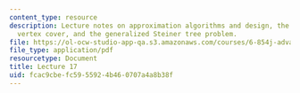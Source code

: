 ```yaml
---
content_type: resource
description: Lecture notes on approximation algorithms and design, the problem of
  vertex cover, and the generalized Steiner tree problem.
file: https://ol-ocw-studio-app-qa.s3.amazonaws.com/courses/6-854j-advanced-algorithms-fall-2008/fcac9cbefc5955924b460707a4a8b38f_lect11_19.pdf
file_type: application/pdf
resourcetype: Document
title: Lecture 17
uid: fcac9cbe-fc59-5592-4b46-0707a4a8b38f
---
```

